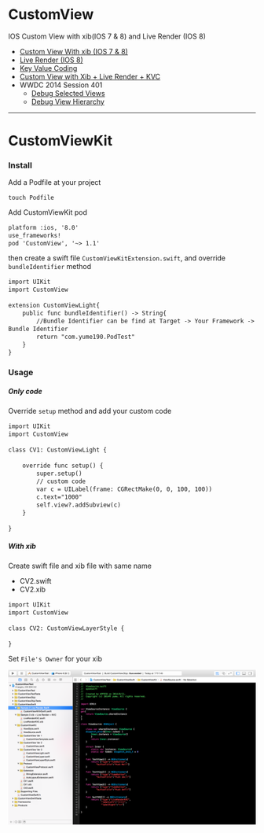 CustomView
==========

IOS Custom View with xib(IOS 7 &amp; 8) and Live Render (IOS 8)

 * [Custom View With xib (IOS 7 &amp; 8)](CustomView.md)
 * [Live Render (IOS 8)](LiveRender.md)
 * [Key Value Coding](KVC.md)
 * [Custom View with Xib + Live Render + KVC](CustomView_LiveRender_KVC.md)
 * WWDC 2014 Session 401
    * [Debug Selected Views](WWDC_2014_Session_401.md/#debugSelectedViews)
    * [Debug View Hierarchy](WWDC_2014_Session_401.md/#debugViewHierarchy)

---

# CustomViewKit

### Install

Add a Podfile at your project

    touch Podfile

Add CustomViewKit pod

```
platform :ios, '8.0'
use_frameworks!
pod 'CustomView', '~> 1.1'
```

then create a swift file `CustomViewKitExtension.swift`, and override `bundleIdentifier` method

```
import UIKit
import CustomView

extension CustomViewLight{
    public func bundleIdentifier() -> String{
        //Bundle Identifier can be find at Target -> Your Framework -> Bundle Identifier
        return "com.yume190.PodTest"
    }
}
```

### Usage

##### Only code

Override `setup` method and add your custom code

```
import UIKit
import CustomView

class CV1: CustomViewLight {

    override func setup() {
        super.setup()
        // custom code
        var c = UILabel(frame: CGRectMake(0, 0, 100, 100))
        c.text="1000"
        self.view?.addSubview(c)
    }

}
```

##### With xib

Create swift file and xib file with same name

 * CV2.swift
 * CV2.xib

```
import UIKit
import CustomView

class CV2: CustomViewLayerStyle {

}
```

Set `File's Owner` for your xib

![File's Owner](/images/i4.png)